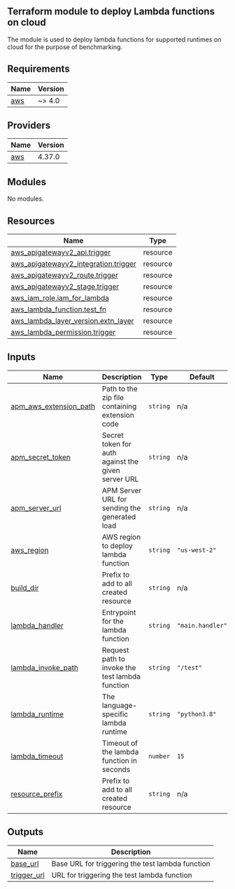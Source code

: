## Terraform module to deploy Lambda functions on cloud

The module is used to deploy lambda functions for supported runtimes on cloud for the purpose of benchmarking.


<!-- BEGIN_TF_DOCS -->
## Requirements

| Name | Version |
|------|---------|
| <a name="requirement_aws"></a> [aws](#requirement\_aws) | ~> 4.0 |

## Providers

| Name | Version |
|------|---------|
| <a name="provider_aws"></a> [aws](#provider\_aws) | 4.37.0 |

## Modules

No modules.

## Resources

| Name | Type |
|------|------|
| [aws_apigatewayv2_api.trigger](https://registry.terraform.io/providers/hashicorp/aws/latest/docs/resources/apigatewayv2_api) | resource |
| [aws_apigatewayv2_integration.trigger](https://registry.terraform.io/providers/hashicorp/aws/latest/docs/resources/apigatewayv2_integration) | resource |
| [aws_apigatewayv2_route.trigger](https://registry.terraform.io/providers/hashicorp/aws/latest/docs/resources/apigatewayv2_route) | resource |
| [aws_apigatewayv2_stage.trigger](https://registry.terraform.io/providers/hashicorp/aws/latest/docs/resources/apigatewayv2_stage) | resource |
| [aws_iam_role.iam_for_lambda](https://registry.terraform.io/providers/hashicorp/aws/latest/docs/resources/iam_role) | resource |
| [aws_lambda_function.test_fn](https://registry.terraform.io/providers/hashicorp/aws/latest/docs/resources/lambda_function) | resource |
| [aws_lambda_layer_version.extn_layer](https://registry.terraform.io/providers/hashicorp/aws/latest/docs/resources/lambda_layer_version) | resource |
| [aws_lambda_permission.trigger](https://registry.terraform.io/providers/hashicorp/aws/latest/docs/resources/lambda_permission) | resource |

## Inputs

| Name | Description | Type | Default | Required |
|------|-------------|------|---------|:--------:|
| <a name="input_apm_aws_extension_path"></a> [apm\_aws\_extension\_path](#input\_apm\_aws\_extension\_path) | Path to the zip file containing extension code | `string` | n/a | yes |
| <a name="input_apm_secret_token"></a> [apm\_secret\_token](#input\_apm\_secret\_token) | Secret token for auth against the given server URL | `string` | n/a | yes |
| <a name="input_apm_server_url"></a> [apm\_server\_url](#input\_apm\_server\_url) | APM Server URL for sending the generated load | `string` | n/a | yes |
| <a name="input_aws_region"></a> [aws\_region](#input\_aws\_region) | AWS region to deploy lambda function | `string` | `"us-west-2"` | no |
| <a name="input_build_dir"></a> [build\_dir](#input\_build\_dir) | Prefix to add to all created resource | `string` | n/a | yes |
| <a name="input_lambda_handler"></a> [lambda\_handler](#input\_lambda\_handler) | Entrypoint for the lambda function | `string` | `"main.handler"` | no |
| <a name="input_lambda_invoke_path"></a> [lambda\_invoke\_path](#input\_lambda\_invoke\_path) | Request path to invoke the test lambda function | `string` | `"/test"` | no |
| <a name="input_lambda_runtime"></a> [lambda\_runtime](#input\_lambda\_runtime) | The language-specific lambda runtime | `string` | `"python3.8"` | no |
| <a name="input_lambda_timeout"></a> [lambda\_timeout](#input\_lambda\_timeout) | Timeout of the lambda function in seconds | `number` | `15` | no |
| <a name="input_resource_prefix"></a> [resource\_prefix](#input\_resource\_prefix) | Prefix to add to all created resource | `string` | n/a | yes |

## Outputs

| Name | Description |
|------|-------------|
| <a name="output_base_url"></a> [base\_url](#output\_base\_url) | Base URL for triggering the test lambda function |
| <a name="output_trigger_url"></a> [trigger\_url](#output\_trigger\_url) | URL for triggering the test lambda function |
<!-- END_TF_DOCS -->